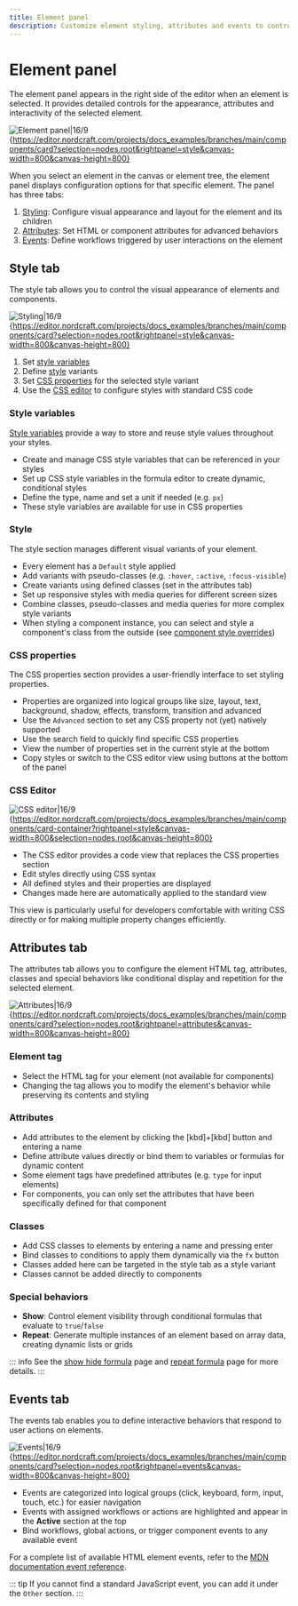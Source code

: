```yaml
---
title: Element panel
description: Customize element styling, attributes and events to control appearance, behavior and interactivity of selected components.
---
```


# Element panel

The element panel appears in the right side of the editor when an element is selected. It provides detailed controls for the appearance, attributes and interactivity of the selected element.

![Element panel|16/9](element-panel.webp){https://editor.nordcraft.com/projects/docs_examples/branches/main/components/card?selection=nodes.root&rightpanel=style&canvas-width=800&canvas-height=800}

When you select an element in the canvas or element tree, the element panel displays configuration options for that specific element. The panel has three tabs:

1. [Styling](#style-tab): Configure visual appearance and layout for the element and its children
2. [Attributes](#attributes-tab): Set HTML or component attributes for advanced behaviors
3. [Events](#events-tab): Define workflows triggered by user interactions on the element

## Style tab

The style tab allows you to control the visual appearance of elements and components.

![Styling|16/9](element-panel-styling.webp){https://editor.nordcraft.com/projects/docs_examples/branches/main/components/card?selection=nodes.root&rightpanel=style&canvas-width=800&canvas-height=800}

1. Set [style variables](#style-variables)
2. Define [style](#style) variants
3. Set [CSS properties](#css-properties) for the selected style variant
4. Use the [CSS editor](#css-editor) to configure styles with standard CSS code

### Style variables

[Style variables](/styling/conditional-styles#style-variables) provide a way to store and reuse style values throughout your styles.

- Create and manage CSS style variables that can be referenced in your styles
- Set up CSS style variables in the formula editor to create dynamic, conditional styles
- Define the type, name and set a unit if needed (e.g. `px`)
- These style variables are available for use in CSS properties

### Style

The style section manages different visual variants of your element.

- Every element has a `Default` style applied
- Add variants with pseudo-classes (e.g. `:hover`, `:active`, `:focus-visible`)
- Create variants using defined classes (set in the attributes tab)
- Set up responsive styles with media queries for different screen sizes
- Combine classes, pseudo-classes and media queries for more complex style variants
- When styling a component instance, you can select and style a component's class from the outside (see [component style overrides](/styling/conditional-styles#component-style-overrides))

### CSS properties

The CSS properties section provides a user-friendly interface to set styling properties.

- Properties are organized into logical groups like size, layout, text, background, shadow, effects, transform, transition and advanced
- Use the `Advanced` section to set any CSS property not (yet) natively supported
- Use the search field to quickly find specific CSS properties
- View the number of properties set in the current style at the bottom
- Copy styles or switch to the CSS editor view using buttons at the bottom of the panel

### CSS Editor

![CSS editor|16/9](element-panel-css-editor.webp){https://editor.nordcraft.com/projects/docs_examples/branches/main/components/card-container?rightpanel=style&canvas-width=800&selection=nodes.root&canvas-height=800}

- The CSS editor provides a code view that replaces the CSS properties section
- Edit styles directly using CSS syntax
- All defined styles and their properties are displayed
- Changes made here are automatically applied to the standard view

This view is particularly useful for developers comfortable with writing CSS directly or for making multiple property changes efficiently.

## Attributes tab

The attributes tab allows you to configure the element HTML tag, attributes, classes and special behaviors like conditional display and repetition for the selected element.

![Attributes|16/9](element-panel-attributes.webp){https://editor.nordcraft.com/projects/docs_examples/branches/main/components/card?selection=nodes.root&rightpanel=attributes&canvas-width=800&canvas-height=800}

### Element tag

- Select the HTML tag for your element (not available for components)
- Changing the tag allows you to modify the element's behavior while preserving its contents and styling

### Attributes

- Add attributes to the element by clicking the [kbd]+[kbd] button and entering a name
- Define attribute values directly or bind them to variables or formulas for dynamic content
- Some element tags have predefined attributes (e.g. `type` for input elements)
- For components, you can only set the attributes that have been specifically defined for that component

### Classes

- Add CSS classes to elements by entering a name and pressing enter
- Bind classes to conditions to apply them dynamically via the `fx` button
- Classes added here can be targeted in the style tab as a style variant
- Classes cannot be added directly to components

### Special behaviors

- **Show**: Control element visibility through conditional formulas that evaluate to `true`/`false`
- **Repeat**: Generate multiple instances of an element based on array data, creating dynamic lists or grids

::: info
See the [show hide formula](/formulas/show-hide-formula) page and [repeat formula](/formulas/repeat-formula) page for more details.
:::

## Events tab

The events tab enables you to define interactive behaviors that respond to user actions on elements.

![Events|16/9](element-panel-events.webp){https://editor.nordcraft.com/projects/docs_examples/branches/main/components/card?selection=nodes.root&rightpanel=events&canvas-width=800&canvas-height=800}

- Events are categorized into logical groups (click, keyboard, form, input, touch, etc.) for easier navigation
- Events with assigned workflows or actions are highlighted and appear in the **Active** section at the top
- Bind workflows, global actions, or trigger component events to any available event

For a complete list of available HTML element events, refer to the [MDN documentation event reference](https://developer.mozilla.org/en-US/docs/Web/Events).

::: tip
If you cannot find a standard JavaScript event, you can add it under the `Other` section.
:::
